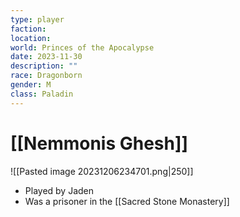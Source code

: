 ```yaml
---
type: player
faction: 
location: 
world: Princes of the Apocalypse
date: 2023-11-30
description: ""
race: Dragonborn
gender: M
class: Paladin
---
```

# [[Nemmonis Ghesh]]

![[Pasted image 20231206234701.png|250]]
- Played by Jaden
- Was a prisoner in the [[Sacred Stone Monastery]]